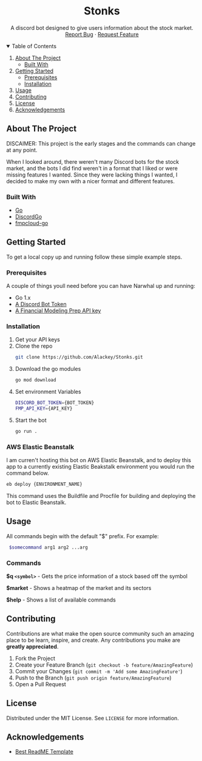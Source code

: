 <!-- PROJECT LOGO -->
<br />
<p align="center">
  <!--
  <a href="">
    <img src="images/logo.png" alt="Logo" width="80" height="80">
  </a>
  -->
  <h1 align="center">Stonks</h1>

  <p align="center">
    A discord bot designed to give users information about the stock market.
    <br />
    <a href="https://github.com/Alackey/Stonks/issues">Report Bug</a>
    ·
    <a href="https://github.com/Alackey/Stonks/issues">Request Feature</a>
  </p>
</p>



<!-- TABLE OF CONTENTS -->
<details open="open">
  <summary>Table of Contents</summary>
  <ol>
    <li>
      <a href="#about-the-project">About The Project</a>
      <ul>
        <li><a href="#built-with">Built With</a></li>
      </ul>
    </li>
    <li>
      <a href="#getting-started">Getting Started</a>
      <ul>
        <li><a href="#prerequisites">Prerequisites</a></li>
        <li><a href="#installation">Installation</a></li>
      </ul>
    </li>
    <li><a href="#usage">Usage</a></li>
    <li><a href="#contributing">Contributing</a></li>
    <li><a href="#license">License</a></li>
    <li><a href="#acknowledgements">Acknowledgements</a></li>
  </ol>
</details>



<!-- ABOUT THE PROJECT -->
## About The Project

DISCAIMER: This project is the early stages and the commands can change at any point.

When I looked around, there weren't many Discord bots for the stock market, and the bots I did find weren't in a format that I liked or were missing features I wanted. Since they were lacking things I wanted, I decided to make my own with a nicer format and different features.


### Built With

* [Go](https://golang.org/)
* [DiscordGo](https://github.com/bwmarrin/discordgo)
* [fmpcloud-go](github.com/spacecodewor/fmpcloud-go)


<!-- GETTING STARTED -->
## Getting Started

To get a local copy up and running follow these simple example steps.

### Prerequisites

A couple of things youll need before you can have Narwhal up and running:
* Go 1.x
* [A Discord Bot Token](https://discord.com/developers/applications)
* [A Financial Modeling Prep API key](https://financialmodelingprep.com/developer)

### Installation

1. Get your API keys
2. Clone the repo
   ```sh
   git clone https://github.com/Alackey/Stonks.git
   ```
3. Download the go modules
   ```sh
   go mod download
   ```
4. Set environment Variables
   ```sh
   DISCORD_BOT_TOKEN={BOT_TOKEN}
   FMP_API_KEY={API_KEY}
   ```
5. Start the bot
   ```sh
   go run .
   ```


### AWS Elastic Beanstalk
I am curren't hosting this bot on AWS Elastic Beanstalk, and to deploy this app to a currently existing Elastic Beakstalk environment you would run the command below. 

```sh
eb deploy {ENVIRONMENT_NAME}
```

This command uses the Buildfile and Procfile for building and deploying the bot to Elastic Beanstalk.


<!-- USAGE EXAMPLES -->
## Usage
All commands begin with the default "$" prefix. For example: 

 ```sh
  $somecommand arg1 arg2 ...arg
  ```

### Commands

**$q `<symbol>`** - Gets the price information of a stock based off the symbol


**$market** - Shows a heatmap of the market and its sectors

**$help** - Shows a list of available commands


<!-- CONTRIBUTING -->
## Contributing

Contributions are what make the open source community such an amazing place to be learn, inspire, and create. Any contributions you make are **greatly appreciated**. 

1. Fork the Project
2. Create your Feature Branch (`git checkout -b feature/AmazingFeature`)
3. Commit your Changes (`git commit -m 'Add some AmazingFeature'`)
4. Push to the Branch (`git push origin feature/AmazingFeature`)
5. Open a Pull Request



<!-- LICENSE -->
## License

Distributed under the MIT License. See `LICENSE` for more information.


<!-- ACKNOWLEDGEMENTS -->
## Acknowledgements
* [Best ReadME Template](https://github.com/othneildrew/Best-README-Template/blob/master/README.md)
